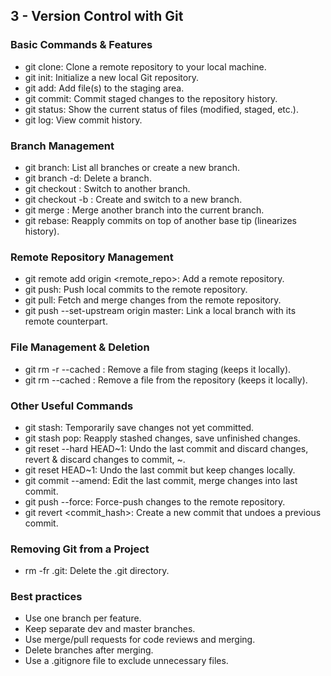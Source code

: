 ## 3 - Version Control with Git

### Basic Commands & Features
* git clone: Clone a remote repository to your local machine.
* git init: Initialize a new local Git repository.
* git add: Add file(s) to the staging area.
* git commit: Commit staged changes to the repository history.
* git status: Show the current status of files (modified, staged, etc.).
* git log: View commit history.

### Branch Management
* git branch: List all branches or create a new branch.
* git branch -d: Delete a branch.
* git checkout <branch>: Switch to another branch.
* git checkout -b <branch>: Create and switch to a new branch.
* git merge <branch>: Merge another branch into the current branch.
* git rebase: Reapply commits on top of another base tip (linearizes history).

### Remote Repository Management
* git remote add origin <remote_repo>: Add a remote repository.
* git push: Push local commits to the remote repository.
* git pull: Fetch and merge changes from the remote repository.
* git push --set-upstream origin master: Link a local branch with its remote counterpart.

### File Management & Deletion
* git rm -r --cached <file>: Remove a file from staging (keeps it locally).
* git rm --cached <file>: Remove a file from the repository (keeps it locally).

### Other Useful Commands
* git stash: Temporarily save changes not yet committed.
* git stash pop: Reapply stashed changes, save unfinished changes.
* git reset --hard HEAD~1: Undo the last commit and discard changes, revert & discard changes to commit, ~<number commits to revert>.
* git reset HEAD~1: Undo the last commit but keep changes locally.
* git commit --amend: Edit the last commit, merge changes into last commit.
* git push --force: Force-push changes to the remote repository.
* git revert <commit_hash>: Create a new commit that undoes a previous commit.

### Removing Git from a Project
* rm -fr .git: Delete the .git directory.

### Best practices
* Use one branch per feature.
* Keep separate dev and master branches.
* Use merge/pull requests for code reviews and merging.
* Delete branches after merging.
* Use a .gitignore file to exclude unnecessary files.
